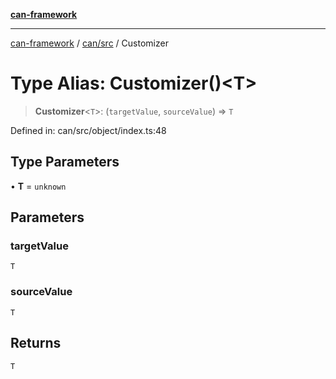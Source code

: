 [**can-framework**](../../../README.md)

***

[can-framework](../../../modules.md) / [can/src](../README.md) / Customizer

# Type Alias: Customizer()\<T\>

> **Customizer**\<`T`\>: (`targetValue`, `sourceValue`) => `T`

Defined in: can/src/object/index.ts:48

## Type Parameters

• **T** = `unknown`

## Parameters

### targetValue

`T`

### sourceValue

`T`

## Returns

`T`
